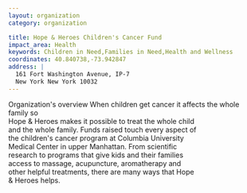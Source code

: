 ```yaml
---
layout: organization
category: organization

title: Hope & Heroes Children's Cancer Fund
impact_area: Health
keywords: Children in Need,Families in Need,Health and Wellness
coordinates: 40.840738,-73.942847
address: |
  161 Fort Washington Avenue, IP-7
  New York New York 10032
---
```

Organization's overview
When children get cancer it affects the whole family so  
Hope & Heroes makes it possible to treat the whole child  
and the whole family. Funds raised touch every aspect of  
the children's cancer program at Columbia University  
Medical Center in upper Manhattan. From scientific  
research to programs that give kids and their families  
access to massage, acupuncture, aromatherapy and  
other helpful treatments, there are many ways that Hope  
& Heroes helps.